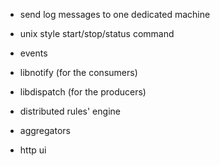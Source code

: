 
- send log messages to one dedicated machine

- unix style start/stop/status command
- events
- libnotify (for the consumers)
- libdispatch (for the producers)
- distributed rules' engine
- aggregators
- http ui

